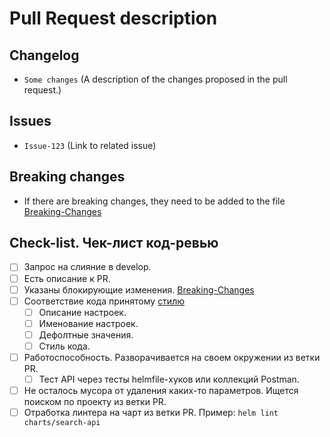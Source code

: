 # Pull Request description

## Changelog

- `Some changes` (A description of the changes proposed in the pull request.)

## Issues

- `Issue-123` (Link to related issue)

## Breaking changes

- If there are breaking changes, they need to be added to the file [Breaking-Changes](../Breaking-Changes.md)

## Check-list. Чек-лист код-ревью

- [ ] Запрос на слияние в develop.
- [ ] Есть описание к PR.
- [ ] Указаны блокирующие изменения. [Breaking-Changes](../Breaking-Changes.md)
- [ ] Соответствие кода принятому [стилю](../styleguide.md)
  - [ ] Описание настроек.
  - [ ] Именование настроек.
  - [ ] Дефолтные значения.
  - [ ] Стиль кода.
- [ ] Работоспособность. Разворачивается на своем окружении из ветки PR.
  - [ ] Тест API через тесты helmfile-хуков или коллекций Postman.
- [ ] Не осталось мусора от удаления каких-то параметров. Ищется поиском по проекту из ветки PR.
- [ ] Отработка линтера на чарт из ветки PR. Пример: `helm lint charts/search-api`
